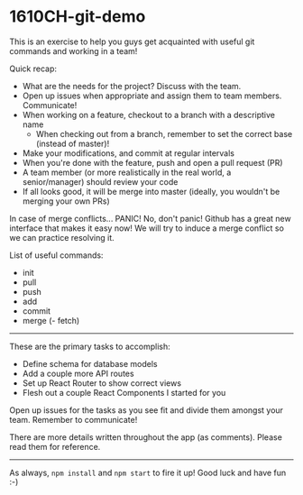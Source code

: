 # 1610CH-git-demo

This is an exercise to help you guys get acquainted with useful git commands and working in a team!

Quick recap:
- What are the needs for the project? Discuss with the team.
- Open up issues when appropriate and assign them to team members. Communicate!
- When working on a feature, checkout to a branch with a descriptive name
  * When checking out from a branch, remember to set the correct base (instead of master)!
- Make your modifications, and commit at regular intervals
- When you're done with the feature, push and open a pull request (PR)
- A team member (or more realistically in the real world, a senior/manager) should review your code
- If all looks good, it will be merge into master (ideally, you wouldn't be merging your own PRs)

In case of merge conflicts... PANIC!
No, don't panic! Github has a great new interface that makes it easy now!
We will try to induce a merge conflict so we can practice resolving it.

List of useful commands:
- init
- pull
- push
- add
- commit
- merge
(- fetch)

----

These are the primary tasks to accomplish:
- Define schema for database models
- Add a couple more API routes
- Set up React Router to show correct views
- Flesh out a couple React Components I started for you

Open up issues for the tasks as you see fit and divide them amongst your team.
Remember to communicate!

There are more details written throughout the app (as comments).
Please read them for reference.

----

As always, `npm install` and `npm start` to fire it up! Good luck and have fun :-)
